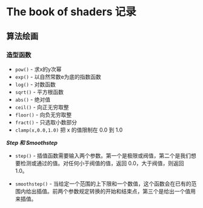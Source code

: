 # The book of shaders 记录


## 算法绘画

### 造型函数

- `pow()` - 求x的y次幂
- `exp()` - 以自然常数e为底的指数函数
- `log()` - 对数函数
- `sqrt()` - 平方根函数
- `abs()` - 绝对值
- `ceil()` - 向正无穷取整
- `floor()` - 向负无穷取整
- `fract()` - 只选取小数部分
- `clamp(x,0.0,1.0)` 把 x 的值限制在 0.0 到 1.0

***Step 和 Smoothstep***

- `step()` - 插值函数需要输入两个参数。第一个是极限或阀值，第二个是我们想要检测或通过的值。对任何小于阀值的值，返回 0.0，大于阀值，则返回 1.0。

 - `smoothstep()` - 当给定一个范围的上下限和一个数值，这个函数会在已有的范围内给出插值。前两个参数规定转换的开始和结束点，第三个是给出一个值用来插值。
